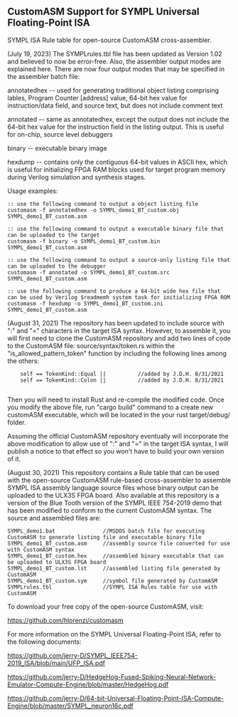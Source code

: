 ## CustomASM Support for SYMPL Universal Floating-Point ISA
SYMPL ISA Rule table for open-source CustomASM cross-assembler.


(July 19, 2023) The SYMPLrules.tbl file has been updated as Version 1.02 and believed to now be error-free.  Also, the assembler output modes are explained here.  There are now four output modes that may be specified in the assembler batch file:

annotatedhex -- used for generating traditional object listing comprising lables, Program Counter [address] value, 64-bit hex value for instruction/data field, and source text, but does not include comment text

annotated    -- same as annotatedhex, except the output does not include the 64-bit hex value for the instruction field in the listing output.  This is useful for on-chip, source level debuggers

binary       -- executable binary image

hexdump      -- contains only the contiguous 64-bit values in ASCII hex, which is useful for initializing FPGA RAM blocks used for target program memory during Verilog simulation and synthesis stages.

Usage examples:
```
:: use the following command to output a object listing file
customasm -f annotatedhex -o SYMPL_demo1_BT_custom.obj SYMPL_demo1_BT_custom.asm
 
:: use the following command to output a executable binary file that can be uploaded to the target
customasm -f binary -o SYMPL_demo1_BT_custom.bin SYMPL_demo1_BT_custom.asm

:: use the following command to output a source-only listing file that can be uploaded to the debugger
customasm -f annotated -o SYMPL_demo1_BT_custom.src SYMPL_demo1_BT_custom.asm
 
:: use the following command to produce a 64-bit wide hex file that can be used by Verilog $readmemh system task for initializing FPGA ROM
customasm -f hexdump -o SYMPL_demo1_BT_custom.ini SYMPL_demo1_BT_custom.asm

```
(August 31, 2021) The repository has been updated to include source with ":" and "=" characters in the target ISA syntax.  However, to assemble it, you will first need to clone the CustomASM repository and add two lines of code to the CustomASM file: source/syntax/token.rs within the "is_allowed_pattern_token" function by including the following lines among the others:
```
	self == TokenKind::Equal ||          //added by J.D.H. 8/31/2021
	self == TokenKind::Colon ||          //added by J.D.H. 8/31/2021
  
```  
Then you will need to install Rust and re-compile the modified code.  Once you modify the above file, run "cargo build" command to a create new customASM executable, which will be located in the your rust target/debug/ folder.  

Assuming the official CustomASM repository eventually will incorporate the above modification to allow use of ":" and "=" in the target ISA syntax, I will publish a notice to that effect so you won't have to build your own version of it.

(August 30, 2021) This repository contains a Rule table that can be used with the open-source CustomASM rule-based cross-assembler to assemble SYMPL ISA assembly language source files whose binary output can be uploaded to the ULX3S FPGA board.  Also available at this repository is a version of the Blue Tooth version of the SYMPL IEEE 754-2019 demo that has been modified to conform to the current CustomASM syntax.  The source and assembled files are:
```
SYMPL_demo1.bat               //MSDOS batch file for executing CustomASM to generate listing file and executable binary file
SYMPL_demo1_BT_custom.asm     //assembly source file converted for use with CustomASM syntax
SYMPL_demo1_BT_custom.hex     //assembled binary executable that can be uploaded to ULX3S FPGA board
SYMPL_demo1_BT_custom.lst     //assembled listing file generated by CustomASM
SYMPL_demo1_BT_custom.sym     //symbol file generated by CustomASM
SYMPLrules.tbl                //SYMPL ISA Rules table for use with CustomASM
```
To download your free copy of the open-source CustomASM, visit:  

https://github.com/hlorenzi/customasm

For more information on the SYMPL Universal Floating-Point ISA, refer to the following documents:

https://github.com/jerry-D/SYMPL_IEEE754-2019_ISA/blob/main/UFP_ISA.pdf

https://github.com/jerry-D/HedgeHog-Fused-Spiking-Neural-Network-Emulator-Compute-Engine/blob/master/HedgeHog.pdf

https://github.com/jerry-D/64-bit-Universal-Floating-Point-ISA-Compute-Engine/blob/master/SYMPL_neuron16c.pdf


